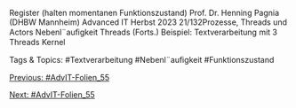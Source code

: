 Register (halten momentanen Funktionszustand)
Prof. Dr. Henning Pagnia (DHBW Mannheim) Advanced IT Herbst 2023 21/132Prozesse, Threads und Actors Nebenl¨auﬁgkeit
Threads (Forts.)
Beispiel: Textverarbeitung mit 3 Threads
Kernel

   Tags & Topics:
   #Textverarbeitung
   #Nebenl¨auﬁgkeit
   #Funktionszustand

[Previous: #AdvIT-Folien_55](AdvIT-Folien_55.md)

[Next: #AdvIT-Folien_55](AdvIT-Folien_55.md)